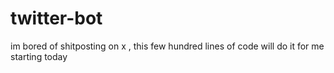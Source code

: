 # twitter-bot
im bored of shitposting on x , this few hundred lines of code will do it for me starting today

